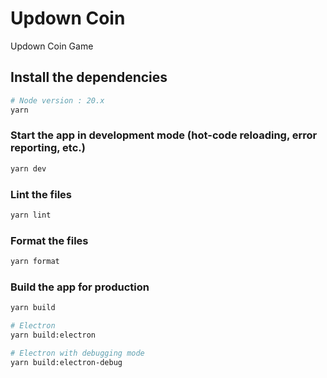 # Updown Coin

Updown Coin Game

## Install the dependencies

```bash
# Node version : 20.x
yarn
```

### Start the app in development mode (hot-code reloading, error reporting, etc.)

```bash
yarn dev
```

### Lint the files

```bash
yarn lint
```

### Format the files

```bash
yarn format
```

### Build the app for production

```bash
yarn build

# Electron
yarn build:electron

# Electron with debugging mode
yarn build:electron-debug
```
